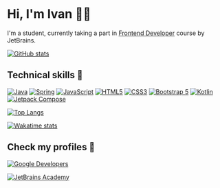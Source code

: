 # Hi, I'm Ivan 👋🏻

I'm a student, currently taking a part in [Frontend Developer](https://hyperskill.org/tracks/5) course by JetBrains.

[![GitHub stats](https://github-readme-stats.vercel.app/api?username=vitassalvantes&count_private=true&show_icons=true&theme=dark)](#Hi,-I'm-Vitas)

## Technical skills 🔧

[![Java](https://img.shields.io/badge/JAVA-black?style=for-the-badge&logo=java)](https://www.oracle.com/java/)
[![Spring](https://img.shields.io/badge/SPRING-black?style=for-the-badge&logo=spring)](https://spring.io/)
[![JavaScript](https://img.shields.io/badge/JS-black?style=for-the-badge&logo=javascript)](https://developer.mozilla.org/en-US/docs/Web/JavaScript)
[![HTML5](https://img.shields.io/badge/HTML5-black?style=for-the-badge&logo=html5)](https://developer.mozilla.org/en-US/docs/Web/HTML)
[![CSS3](https://img.shields.io/badge/CSS3-black?style=for-the-badge&logo=css3)](https://developer.mozilla.org/en-US/docs/Web/CSS)
[![Bootstrap 5](https://img.shields.io/badge/BOOTSTRAP_5-black?style=for-the-badge&logo=bootstrap)](https://getbootstrap.com/)
[![Kotlin](https://img.shields.io/badge/KOTLIN-black?style=for-the-badge&logo=kotlin)](https://kotlinlang.org/)
[![Jetpack Compose](https://img.shields.io/badge/Jetpack_Compose-black?style=for-the-badge&logo=android)](https://developer.android.com/jetpack/compose)

[![Top Langs](https://github-readme-stats.vercel.app/api/top-langs/?username=vitassalvantes&hide=css,html&theme=dark)](#Technical-skills)

[![Wakatime stats](https://github-readme-stats.vercel.app/api/wakatime?username=VitasSalvantes&theme=dark&hide=properties,yaml,text,jshell,batchfile,json,git+config,gitignore+file)](https://wakatime.com/dashboard)

## Check my profiles 💼

[![Google Developers](https://img.shields.io/badge/GOOGLE_DEVELOPERS-black?style=for-the-badge&logo=google)](https://g.dev/vitas-salvantes)

[![JetBrains Academy](https://img.shields.io/badge/JETBRAINS_ACADEMY-black?style=for-the-badge&logo=jetbrains)](https://hyperskill.org/profile/123362511)
